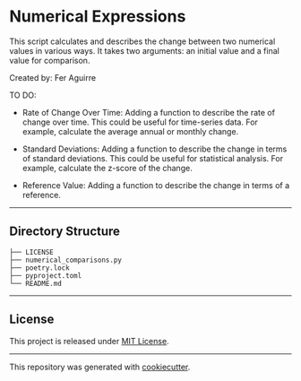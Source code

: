 # Numerical Expressions
This script calculates and describes the change between two numerical values in various ways. It takes two arguments: an initial value and a final value for comparison.

Created by: Fer Aguirre

TO DO:
- Rate of Change Over Time: Adding a function to describe the rate of change over time. This could be useful for time-series data. For example, calculate the average annual or monthly change.

- Standard Deviations: Adding a function to describe the change in terms of standard deviations. This could be useful for statistical analysis. For example, calculate the z-score of the change.

- Reference Value: Adding a function to describe the change in terms of a reference.

---
## Directory Structure

```
├── LICENSE
├── numerical_comparisons.py
├── poetry.lock
├── pyproject.toml
└── README.md
```
---

## License

This project is released under [MIT License](/LICENSE).

---

This repository was generated with [cookiecutter](https://github.com/cookiecutter/cookiecutter).
